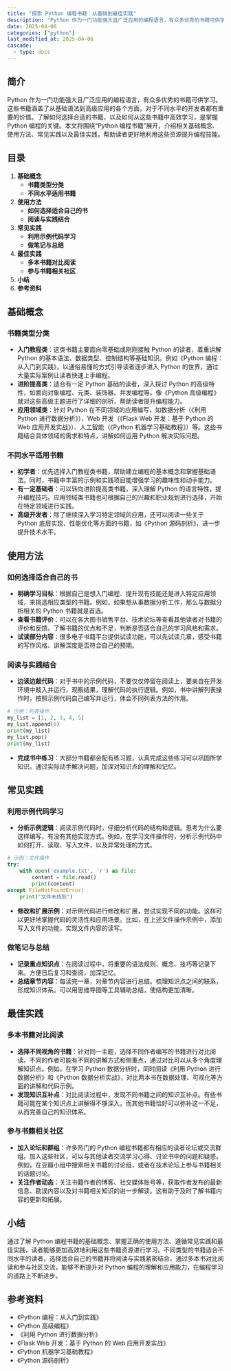 ```yaml
---
title: "探索 Python 编程书籍：从基础到最佳实践"
description: "Python 作为一门功能强大且广泛应用的编程语言，有众多优秀的书籍可供学习。这些书籍涵盖了从基础语法到高级应用的各个方面，对于不同水平的开发者都有重要的价值。了解如何选择合适的书籍，以及如何从这些书籍中高效学习，是掌握 Python 编程的关键。本文将围绕“Python 编程书籍”展开，介绍相关基础概念、使用方法、常见实践以及最佳实践，帮助读者更好地利用这些资源提升编程技能。"
date: 2025-04-06
categories: ["python"]
last_modified_at: 2025-04-06
cascade:
  - type: docs
---
```



## 简介
Python 作为一门功能强大且广泛应用的编程语言，有众多优秀的书籍可供学习。这些书籍涵盖了从基础语法到高级应用的各个方面，对于不同水平的开发者都有重要的价值。了解如何选择合适的书籍，以及如何从这些书籍中高效学习，是掌握 Python 编程的关键。本文将围绕“Python 编程书籍”展开，介绍相关基础概念、使用方法、常见实践以及最佳实践，帮助读者更好地利用这些资源提升编程技能。

<!-- more -->
## 目录
1. **基础概念**
    - **书籍类型分类**
    - **不同水平适用书籍**
2. **使用方法**
    - **如何选择适合自己的书**
    - **阅读与实践结合**
3. **常见实践**
    - **利用示例代码学习**
    - **做笔记与总结**
4. **最佳实践**
    - **多本书籍对比阅读**
    - **参与书籍相关社区**
5. **小结**
6. **参考资料**

## 基础概念
### 书籍类型分类
- **入门教程类**：这类书籍主要面向零基础或刚刚接触 Python 的读者，着重讲解 Python 的基本语法、数据类型、控制结构等基础知识。例如《Python 编程：从入门到实践》，以通俗易懂的方式引导读者逐步进入 Python 的世界，通过大量实际案例让读者快速上手编程。
- **进阶提高类**：适合有一定 Python 基础的读者，深入探讨 Python 的高级特性，如面向对象编程、元类、装饰器、并发编程等。像《Python 高级编程》就对这些高级主题进行了详细的剖析，帮助读者提升编程能力。
- **应用领域类**：针对 Python 在不同领域的应用编写，如数据分析（《利用 Python 进行数据分析》）、Web 开发（《Flask Web 开发：基于 Python 的 Web 应用开发实战》）、人工智能（《Python 机器学习基础教程》）等。这些书籍结合具体领域的需求和特点，讲解如何运用 Python 解决实际问题。

### 不同水平适用书籍
- **初学者**：优先选择入门教程类书籍，帮助建立编程的基本概念和掌握基础语法。同时，书籍中丰富的示例和实践项目能增强学习的趣味性和动手能力。
- **有一定基础者**：可以转向进阶提高类书籍，深入理解 Python 的语言特性，提升编程技巧。应用领域类书籍也可根据自己的兴趣和职业规划进行选择，开始在特定领域进行实践。
- **高级开发者**：除了继续深入学习特定领域的应用，还可以阅读一些关于 Python 底层实现、性能优化等方面的书籍，如《Python 源码剖析》，进一步提升技术水平。

## 使用方法
### 如何选择适合自己的书
- **明确学习目标**：根据自己是想入门编程、提升现有技能还是进入特定应用领域，来挑选相应类型的书籍。例如，如果想从事数据分析工作，那么与数据分析相关的 Python 书籍就是首选。
- **查看书籍评价**：可以在各大图书销售平台、技术论坛等查看其他读者对书籍的评价和反馈。了解书籍的优点和不足，判断是否适合自己的学习风格和需求。
- **试读部分内容**：很多电子书籍平台提供试读功能，可以先试读几章，感受书籍的写作风格、讲解深度是否符合自己的预期。

### 阅读与实践结合
- **边读边敲代码**：对于书中的示例代码，不要仅仅停留在阅读上，要亲自在开发环境中敲入并运行，观察结果，理解代码的执行逻辑。例如，书中讲解列表操作时，按照示例代码自己编写并运行，体会不同列表方法的作用。
```python
# 示例：列表操作
my_list = [1, 2, 3, 4, 5]
my_list.append(6)
print(my_list)  
my_list.pop()
print(my_list)  
```
- **完成书中练习**：大部分书籍都会配有练习题，认真完成这些练习可以巩固所学知识。通过实际动手解决问题，加深对知识点的理解和记忆。

## 常见实践
### 利用示例代码学习
- **分析示例逻辑**：阅读示例代码时，仔细分析代码的结构和逻辑。思考为什么要这样编写，有没有其他实现方式。例如，在学习文件操作时，分析示例代码中如何打开、读取、写入文件，以及异常处理的方式。
```python
# 示例：文件操作
try:
    with open('example.txt', 'r') as file:
        content = file.read()
        print(content)
except FileNotFoundError:
    print("文件未找到")
```
- **修改和扩展示例**：对示例代码进行修改和扩展，尝试实现不同的功能。这样可以更好地掌握代码的灵活性和应用场景。比如，在上述文件操作示例中，添加写入文件的功能，实现文件内容的读写。

### 做笔记与总结
- **记录重点知识点**：在阅读过程中，将重要的语法规则、概念、技巧等记录下来。方便日后复习和查阅，加深记忆。
- **总结章节内容**：每读完一章，对章节内容进行总结。梳理知识点之间的联系，形成知识体系。可以用思维导图等工具辅助总结，使结构更加清晰。

## 最佳实践
### 多本书籍对比阅读
- **选择不同视角的书籍**：针对同一主题，选择不同作者编写的书籍进行对比阅读。不同的作者可能有不同的讲解方式和侧重点，通过对比可以从多个角度理解知识点。例如，在学习 Python 数据分析时，同时阅读《利用 Python 进行数据分析》和《Python 数据分析实战》，对比两本书在数据处理、可视化等方面的讲解和代码示例。
- **发现知识互补点**：对比阅读过程中，发现不同书籍之间的知识互补点。有些书籍可能在某个知识点上讲解得不够深入，而其他书籍恰好可以弥补这一不足，从而完善自己的知识体系。

### 参与书籍相关社区
- **加入论坛和群组**：许多热门的 Python 编程书籍都有相应的读者论坛或交流群组。加入这些社区，可以与其他读者交流学习心得、讨论书中的问题和疑惑。例如，在豆瓣小组中搜索相关书籍的讨论组，或者在技术论坛上参与书籍相关的话题讨论。
- **关注作者动态**：关注书籍作者的博客、社交媒体账号等，获取作者发布的最新信息、勘误内容以及对书籍相关知识的进一步解读。这有助于及时了解书籍内容的更新和拓展。

## 小结
通过了解 Python 编程书籍的基础概念、掌握正确的使用方法、遵循常见实践和最佳实践，读者能够更加高效地利用这些书籍资源进行学习。不同类型的书籍适合不同水平的读者，选择适合自己的书籍并将阅读与实践紧密结合，通过多本书对比阅读和参与社区交流，能够不断提升对 Python 编程的理解和应用能力，在编程学习的道路上不断进步。

## 参考资料
- 《Python 编程：从入门到实践》
- 《Python 高级编程》
- 《利用 Python 进行数据分析》
- 《Flask Web 开发：基于 Python 的 Web 应用开发实战》
- 《Python 机器学习基础教程》
- 《Python 源码剖析》 